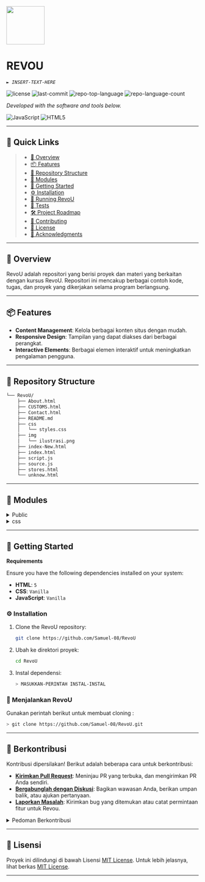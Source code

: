 <p align="left">
  <img src="https://cdn-icons-png.flaticon.com/512/6295/6295417.png" width="100" />
</p>
<p align="left">
    <h1 align="left">REVOU</h1>
</p>
<p align="left">
    <em><code>► INSERT-TEXT-HERE</code></em>
</p>
<p align="left">
    <img src="https://img.shields.io/github/license/Samuel-08/RevoU?style=flat&color=0080ff" alt="license">
    <img src="https://img.shields.io/github/last-commit/Samuel-08/RevoU?style=flat&logo=git&logoColor=white&color=0080ff" alt="last-commit">
    <img src="https://img.shields.io/github/languages/top/Samuel-08/RevoU?style=flat&color=0080ff" alt="repo-top-language">
    <img src="https://img.shields.io/github/languages/count/Samuel-08/RevoU?style=flat&color=0080ff" alt="repo-language-count">
</p>
<p align="left">
    <em>Developed with the software and tools below.</em>
</p>
<p align="left">
    <img src="https://img.shields.io/badge/JavaScript-F7DF1E.svg?style=flat&logo=JavaScript&logoColor=black" alt="JavaScript">
    <img src="https://img.shields.io/badge/HTML5-E34F26.svg?style=flat&logo=HTML5&logoColor=white" alt="HTML5">
</p>
<hr>

## 🔗 Quick Links

> - [📍 Overview](#-overview)
> - [📦 Features](#-features)
> - [📂 Repository Structure](#-repository-structure)
> - [🧩 Modules](#-modules)
> - [🚀 Getting Started](#-getting-started)
> - [⚙️ Installation](#️-installation)
> - [🤖 Running RevoU](#-running-RevoU)
> - [🧪 Tests](#-tests)
> - [🛠 Project Roadmap](#-project-roadmap)
> - [🤝 Contributing](#-contributing)
> - [📄 License](#-license)
> - [👏 Acknowledgments](#-acknowledgments)

---

## 📍 Overview

RevoU adalah repositori yang berisi proyek dan materi yang berkaitan dengan kursus RevoU. Repositori ini mencakup berbagai contoh kode, tugas, dan proyek yang dikerjakan selama program berlangsung.

---

## 📦 Features

- **Content Management**: Kelola berbagai konten situs dengan mudah.
- **Responsive Design**: Tampilan yang dapat diakses dari berbagai perangkat.
- **Interactive Elements**: Berbagai elemen interaktif untuk meningkatkan pengalaman pengguna.

---

## 📂 Repository Structure

```sh
└── RevoU/
    ├── About.html
    ├── CUSTOMS.html
    ├── Contact.html
    ├── README.md
    ├── css
    │   └── styles.css
    ├── img
    │   └── ilustrasi.png
    ├── index-New.html
    ├── index.html
    ├── script.js
    ├── source.js
    ├── stores.html
    └── unknow.html
```

---

## 🧩 Modules

<details closed><summary>Public</summary>

| File | Summary |
| --- | --- |
| [stores.html](https://github.com/Samuel-08/RevoU/blob/master/stores.html) | <code>stores</code> |
| [index.html](https://github.com/Samuel-08/RevoU/blob/master/index.html) | <code>index.html</code> |
| [source.js](https://github.com/Samuel-08/RevoU/blob/master/source.js) | <code>source.js</code> |
| [script.js](https://github.com/Samuel-08/RevoU/blob/master/script.js) | <code>script.js</code> |
| [About.html](https://github.com/Samuel-08/RevoU/blob/master/About.html) | <code>About.html</code> |
| [unknow.html](https://github.com/Samuel-08/RevoU/blob/master/unknow.html) | <code>unknow.html</code> |
| [index-New.html](https://github.com/Samuel-08/RevoU/blob/master/index-New.html) | <code>index-New.html</code> |
| [CUSTOMS.html](https://github.com/Samuel-08/RevoU/blob/master/CUSTOMS.html) | <code>CUSTOMS.html</code> |
| [Contact.html](https://github.com/Samuel-08/RevoU/blob/master/Contact.html) | <code>Contact.html</code> |

</details>

<details closed><summary>css</summary>

| File | Summary |
| --- | --- |
| [styles.css](https://github.com/Samuel-08/RevoU/blob/master/css/styles.css) | <code>styles.css</code> |

</details>

---

## 🚀 Getting Started

**Requirements**

Ensure you have the following dependencies installed on your system:

- **HTML**: `5`
- **CSS**: `Vanilla`
- **JavaScript**: `Vanilla`

### ⚙️ Installation

1. Clone the RevoU repository:

   ```sh
   git clone https://github.com/Samuel-08/RevoU
   ```

2. Ubah ke direktori proyek:

   ```sh
   cd RevoU
   ```

3. Instal dependensi:

   ```sh
   > MASUKKAN-PERINTAH INSTAL-INSTAL
   ```

### 🤖 Menjalankan RevoU

Gunakan perintah berikut untuk membuat cloning :

```sh
> git clone https://github.com/Samuel-08/RevoU.git
```

---

## 🤝 Berkontribusi

Kontribusi dipersilakan! Berikut adalah beberapa cara untuk berkontribusi:

- **[Kirimkan Pull Request](https://github.com/Samuel-08/RevoU/blob/main/CONTRIBUTING.md)**: Meninjau PR yang terbuka, dan mengirimkan PR Anda sendiri.
- **[Bergabunglah dengan Diskusi](https://github.com/Samuel-08/RevoU/discussions)**: Bagikan wawasan Anda, berikan umpan balik, atau ajukan pertanyaan.
- **[Laporkan Masalah](https://github.com/Samuel-08/RevoU/issues)**: Kirimkan bug yang ditemukan atau catat permintaan fitur untuk Revou.

<details closed><summary>Pedoman Berkontribusi</summary>

1. **Melakukan Forking pada Repositori**: Mulailah dengan melakukan fork repositori proyek.
   
2. **Klon Secara Lokal**: Kloning repositori bercabang ke mesin lokal Anda menggunakan klien Git.

   ```sh
   git clone https://github.com/Samuel-08/RevoU
   ```

3. **Membuat Cabang Baru**: Selalu kerjakan cabang baru, beri nama yang deskriptif.

   ```sh
   git checkout -b fitur-baru-x
   ```

4. **Buatlah perubahan Anda**: Kembangkan dan uji perubahan Anda secara lokal.

5. **Komit Perubahan Anda**: Komit dengan pesan yang jelas yang menjelaskan pembaruan Anda.

   ```sh
   git commit -m 'Menerapkan fitur baru x.'
   ```

6. **Dorong ke GitHub**: Mendorong perubahan ke repositori bercabang Anda.

   ```sh
   git push asal fitur-baru-x
   ```

7. **Kirimkan sebuah Pull Request**: Buat PR terhadap repositori proyek asli. Jelaskan dengan jelas perubahan dan motivasinya.

   Setelah PR Anda ditinjau dan disetujui, PR tersebut akan digabungkan ke dalam cabang utama.

</details>

---

## 📄 Lisensi

Proyek ini dilindungi di bawah Lisensi [MIT License](https://github.com/Samuel-08/RevoU/blob/main/LICENSE). Untuk lebih jelasnya, lihat berkas [MIT License](https://github.com/Samuel-08/RevoU/blob/main/LICENSE).

---
